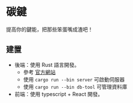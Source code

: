 # 碳鍵
提高你的鍵能，把那些笨蛋嘴成渣吧！

## 建置
- 後端：使用 Rust 語言開發。
    + 參考 [官方網站](https://www.rust-lang.org/tools/install)
    + 使用 `cargo run --bin server` 可啟動伺服器
    + 使用 `cargo run --bin db-tool` 可管理資料庫
- 前端：使用 typescript + React 開發。

